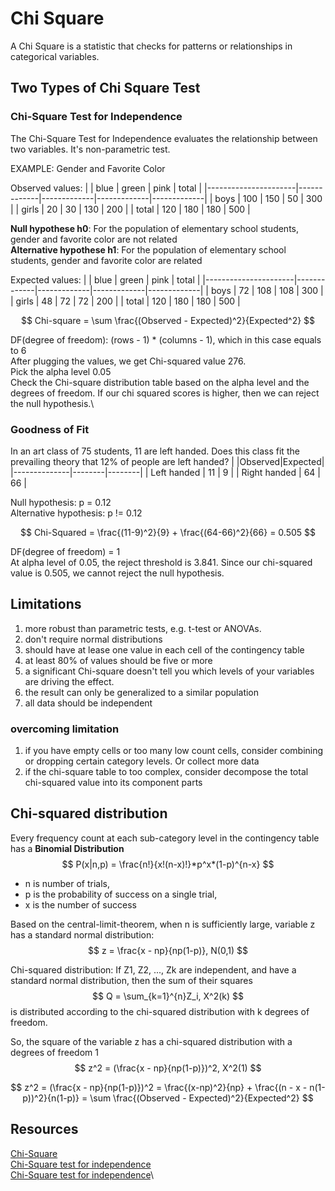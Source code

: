 # Chi Square

A Chi Square is a statistic that checks for patterns or relationships in categorical variables.

## Two Types of Chi Square Test

### Chi-Square Test for Independence
The Chi-Square Test for Independence evaluates the relationship between two variables. It's non-parametric test.

EXAMPLE: Gender and Favorite Color 

Observed values:
|                      |     blue    |     green   |    pink     |    total    |
|----------------------|-------------|-------------|-------------|-------------|
|          boys        |     100     |     150     |     50      |    300      |
|          girls       |     20      |     30      |     130     |    200      |
|          total       |     120     |     180     |     180     |    500      |

**Null hypothese h0**: For the population of elementary school students, gender and favorite color are not related\
**Alternative hypothese h1**: For the population of elementary school students, gender and favorite color are related

Expected values: 
|                      |     blue    |     green   |    pink     |    total    |
|----------------------|-------------|-------------|-------------|-------------|
|          boys        |     72      |     108     |     108     |    300      |
|          girls       |     48      |     72      |     72      |    200      |
|          total       |     120     |     180     |     180     |    500      |

$$
Chi-square = \sum \frac{(Observed - Expected)^2}{Expected^2}
$$


DF(degree of freedom): (rows - 1) * (columns - 1), which in this case equals to 6\
After plugging the values, we get Chi-squared value 276.\
Pick the alpha level 0.05\
Check the Chi-square distribution table based on the alpha level and the degrees of freedom. If our chi squared scores is higher, then we can reject the null hypothesis.\


### Goodness of Fit
In an art class of 75 students, 11 are left handed. Does this class fit the prevailing theory that 12% of people are left handed?
|              |Observed|Expected|
|--------------|--------|--------|
| Left handed  |   11   |   9    |
| Right handed |   64   |   66   |

Null hypothesis: p = 0.12 \
Alternative hypothesis: p != 0.12

$$
Chi-Squared = \frac{(11-9)^2}{9} + \frac{(64-66)^2}{66} = 0.505
$$

DF(degree of freedom) = 1\
At alpha level of 0.05, the reject threshold is 3.841. Since our chi-squared value is 0.505, we cannot reject the null hypothesis.


## Limitations
1. more robust than parametric tests, e.g. t-test or ANOVAs. 
2. don't require normal distributions
3. should have at lease one value in each cell of the contingency table
4. at least 80% of values should be five or more
5. a significant Chi-square doesn't tell you which levels of your variables are driving the effect.
6. the result can only be generalized to a similar population
7. all data should be independent

### overcoming limitation
1. if you have empty cells or too many low count cells, consider combining or dropping certain category levels. Or collect more data
2. if the chi-square table to too complex, consider decompose the total chi-squared value into its component parts


## Chi-squared distribution
Every frequency count at each sub-category level in the contingency table has a **Binomial Distribution** 
$$
P(x|n,p) = \frac{n!}{x!(n-x)!}*p^x*(1-p)^{n-x}
$$
- n is number of trials, 
- p is the probability of success on a single trial, 
- x is the number of success

Based on the central-limit-theorem, when n is sufficiently large, variable z has a standard normal distribution:
$$
z = \frac{x - np}{np(1-p)}, N(0,1)
$$

Chi-squared distribution:
If Z1, Z2, ..., Zk are independent, and have a standard normal distribution, then the sum of their squares
$$
Q = \sum_{k=1}^{n}Z_i, X^2(k)
$$
is distributed according to the chi-squared distribution with k degrees of freedom.

So, the square of the variable z has a chi-squared distribution with a degrees of freedom 1
$$
z^2 = (\frac{x - np}{np(1-p)})^2, X^2(1)
$$ 

$$
z^2 = (\frac{x - np}{np(1-p)})^2 = \frac{(x-np)^2}{np} + \frac{(n - x - n(1-p))^2}{n(1-p)} = \sum \frac{(Observed - Expected)^2}{Expected^2}
$$

## Resources
[Chi-Square](https://www.youtube.com/watch?v=ZjdBM7NO7bY)\
[Chi-Square test for independence](https://www.youtube.com/watch?v=LE3AIyY_cn8)\
[Chi-Square test for independence](https://www.youtube.com/watch?v=NTHA9Qa81R8)\
